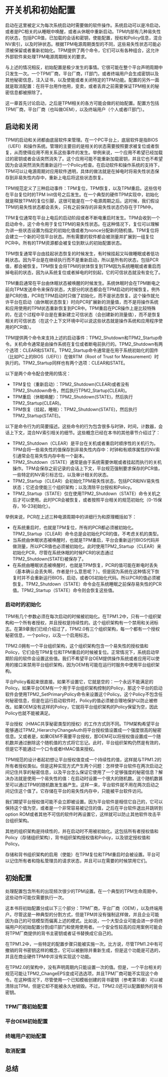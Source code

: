# 开关机和初始配置
启动在这里被定义为每次系统启动时需要做的软件操作。系统启动可以是冷启动，或者是PC相关的从睡眠中唤醒，或者从休眠中重新启动。TPM内部有几种易失性的状态，包括PCR值，已加载的会话和密钥，使能配置，授权和Policy信息，混合NV索引，以及时钟状态。根据TPM电源周期类型的不同，这些易失性状态可能必须被保留或者重新初始化。TPM提供了两个命令，它们可以有各种组合，这允许外部软件来处理TPM电源周期相关的要求。

与上述的情况相反，初始配置是极少发生的事情。它很可能在整个平台声明周期中只发生一次。一个TPM厂商，平台厂商，IT部门，或者终端用户会生成密钥以及其他秘密信息，注入证书，以及使能或者关闭特定的TPM功能。配置的另外一面就是取消配置：在将平台用作他用，变卖，或者丢弃之前需要保证TPM相关的秘密信息都被擦除了。

这一章首先讨论启动，之后是TPM相关的各方可能会做的初始配置。配置方包括TPM厂商，平台厂商（也叫做OEM），以及终端用户（个人或者IT部门）。

## 启动和关闭
TPM的启动和关闭都由底层软件来管理。在一个PC平台上，底层软件是指BIOS（UEFI）和操作系统。管理的主要目的是相关的状态需要按照要求被复位或者恢复，从而使得应用不用关系这些事件的发生。举例来说，一个应用不希望已经加载过的密钥或者会话突然消失了。这个应用可能不能重新加载密钥，并且它也不希望因为会话突然消失而重新运行一个Policy检查。在启动软件和操作系统的支持下，TPM可以让电源周期对应用软件透明，具体的做法就是在掉电时将易失性状态保存到非易失性内存中，重新上电后将这些状态恢复。

TPM规范定义了三种启动事件：TPM复位，TPM恢复，以及TPM重启。这些信号在平台复位时的TPM Init信号之后发生。在一个典型的硬件TPM实现中，初始化就是释放TPM的复位引脚，这很可能是在一个电源周期之后。这时候，我们假设TPM的易失性状态都会丢失，只有之前保存的非易失性状态仍存在于TPM中。

TPM复位通常在平台上电后的启动阶段或者不断电重启时发生。TPM会收到一个启动命令，这个命令用于复位TPM的易失性状态。在这种情况下，复位可以理解为讲一些状态设置为指定的初始化值或者为nonce分配新的随机值。TPM复位将会建立一个新的可信平台状态。所有需要的软件都会被测量并扩展到一组复位PCR中。所有的TPM资源都会被复位到默认的初始配置状态。

TPM恢复通常平台由挂起状态恢复的时候发生，有时候挂起又叫做睡眠或者低功耗状态。因为平台是在继续执行而不是重新启动，所以是所有的状态，包括PCR值，都会被恢复。TPM恢复会将TPM的状体恢复到TPM因为系统睡眠或者重启而掉电前的状态，因为从系统复位或者掉电的时刻起，它的可信状态就没有变化了。

TPM重启通常在平台由休眠状态被唤醒的时候发生。系统休眠时会在TPM断电之前向TPM发送命令来保存状态，大部分的状态都会在TPM启动的时候恢复。例外是PCR的值，PCR在TPM启动时只做了初始化，而不是状态恢复。这个操作就允许平台在启动（由休眠状态恢复）时向PCR扩展新的测量值，而不是将操作系统和应用使用的TPM状态重新恢复到PCR中。TPM重启在PCR操作上是比较特殊的，在这个过程中平台是在重新建立可信状态（会创建新的测量值），而不是恢复相关的可信状态（在这个上下文环境中可以说这些状态就是操作系统和应用程序使用的PCR值）。

TPM提供两个命令来支持上述的启动事件：TPM2_Shutdown和TPM2_Startup命令。关机命令通常是由操作系统在复位或者断电前执行的。TPM2_Shutdown有两个选项：CLEAR和STATE。TPM2_Startup命令通常是在用于系统初始化的固件（比如PC上的BIOS（UEFI））在做RTM（Root of Trust for Measurement）时执行的。TPM2_Startup同样也有两个选项：CLEAR和STATE。

以下是两个命令配合使用的情况：
* TPM复位（重新启动）：TPM2_Shutdown(CLEAR)或者没有TPM2_Shutdown命令，然后执行TPM2_Startup(CLEAR)。
* TPM重启（休眠唤醒）：TPM2_Shutdown(STATE)，然后执行TPM2_Startup(CLEAR)。
* TPM恢复（挂起，睡眠）：TPM2_Shutdown(STATE)，然后执行TPM2_Startup(STATE)。

以下是命令行为的简要描述。这些命令的行为包含很多与时钟，时间，计数器，会话上下文，混合NV索引相关的细节。这些概念已经在本书的其他章节介绍过了：
* TPM2_Shutdown（CLEAR）是平台在关机或者重启时顺序性的关机行为。TPM会将一些易失性的值保存到非易失性内存中：时钟和有顺序属性的NV索引通常会在易失性内存中有一个副本。
* TPM2_Shutdown（STATE）通常是由于系统需要休眠或者挂起而执行的关机操作。TPM会保存之前记录的会话上下文，平台规范强制要求保存的PCR值，一些特定的NV索引标志位，以及审计相关的状态。
* TPM2_Startup（CLEAR）会初始化TPM易失性状态，包括PCR和NV易失性状态；它还会使能三个组织架构；以及清除平台授权和Policy。
* TPM2_Startup（STATE）仅在使用TPM2_Shutdown（STATE）命令关机之后才可以使用。此时PCR会被恢复，或者按照平台相关的规范初始化（0-15保存，16-23初始化）。

举例来说，PCR在上述三种电源周期中的详细行为和原理概括如下：
* 在系统重启时，也就是TPM复位，所有的PCR都必须被初始化。TPM2_Startup（CLEAR）命令总是会初始化PCR的值，不考虑关机的类型。
* 当系统由休眠状态被唤醒时，也就是TPM重启，平台会重新运行BIOS代码并做测量，所以PCR值也必须被初始化。此时使用TPM2_Startup（CLEAR）来初始化PCR，尽管在系统休眠的时候PCR的状态通过TPM2_Shutdown(STATE)被保存了。
* 在系统由睡眠状态被唤醒时，也就是TPM恢复，PCR的值可能在断电时丢失（基本确认会丢失啊，作者是什么意思呢？）。但是因为系统在这种情况下恢复时并不会重新运行BIOS，启动，或者OS初始化代码。所以PCR的值必须被恢复。TPM2_Shutdown（STATE）命令会在系统睡眠之前保存易失性的PCR值。TPM2_Startup（STATE）命令则会恢复这些值。

### 启动时的初始化
TPM有几个参数必须在每次启动的时候被初始化。在TPM1.2中，只有一个组织架构和一个所有者授权，并且授权是持续性的。这个组织架构有一个禁用和关闭标志。在第9章我们已经介绍过了，TPM2.0有三个组织架构，每一个都有一个授权秘密信息，一个policy，以及一个启用标志。

TPM2.0拥有一个平台组织架构，这个组织架构包含一个易失性的授权值和Policy，它们会在TPM复位和TPM重启的时候被复位。正常情况下，系统启动早期阶段的软件会设置这些值。我们不希望平台OEM提供操作系统或者应用可以使用的接口来禁用平台组织架构，因为OEM有可能在运行时服务中使用平台组织架构。

平台Policy看起来很直接。如果不设置它，它就是空的：一个永远不能满足的Policy。如果平台OEM有一个用于平台组织架构控制的Policy，那这个平台的启动软件会使用TPM2_SetPrimaryPolicy命令来设置这个Policy。这个Policy不包含任何秘密信息，但是在运行启动软件时，Policy的值必须被合理地保护以防止被修改。如果OEM没有这样的Policy，它就将平台组织架构的Policy保留为空，因此Policy也就不能被满足。

平台授权（HMAC共享秘密类型的授权）的工作方式则不同。TPM架构希望平台能够通过TPM2_HierarchyChangeAuth将平台授权值设置成一个强度很高的秘密信息。又或者是，如果OEM不需要平台授权，那OEM可以将授权值设置成一个随机数并通过删除这个随机值的方式将它忘记。此时，平台组织架构仍然是有效的，但是它不能通过一个口令或者HMAC值来授权。

TPM规范的设计者起初想让平台授权值变成一个持续性的值，这样就与TPM1.2的所有者授权类似。但是这种实现方式产生两个问题：怎样使平台软件在两次启动之间记住共享的秘密信息，以及平台怎么保证它使用了一个足够强度的秘密信息？解决办法就是使用一个易失性的值：在启动时设置一个很大的随机数。这个随机数甚至可以通过TPM的随机数发生器产生。这样一来，平台软件就不用在两次启动之间记住这个值了。它存储在平台的易失性内存中，只能被平台软件访问。

我们期望平台授权值可能不会立即被设置。因为平台软件是相信它自己的，它可以保持这个值为空，或者是一个非常容易被记住的值，之后在平台软件退出并跳转到option ROM或者其他不可信的软件时再设置它，这样就可以防止其他软件攻击平台组织架构。

其他的组织架构是持续性的，并在启动时不用被初始化。这包括所有者授权值和Policy（存储组织架构），背书组织架构授权值和Policy，以及锁定授权值和Policy。

存储和背书组织架构的启用（使能）在TPM复位和TPM重启时会被设置。平台可以记住所有者和隐私管理员的请求状态，并且可以在需要的时候禁用它们。

## 初始配置
处理配置包含所有的出现频次很少的TPM设置。在一个典型的TPM生命周期中，这些动作可能仅需要执行一次。

这本书将初始配置分成以下三个部分：TPM厂商，平台厂商（OEM），以及终端用户。尽管这是一种典型的分割方式，但是TPM并没有强制这样做，并且企业可能因为自己的可信模型而偏离上述的模式。比如说，一个大型企业可能会进一步将终端用户的初始配置分割成IT部门和使用使用者。一个安全性较高的应用案例可能会将TPM厂商提供的背书主密钥或者证书替换成它自己的。

在TPM1.2中，一些特定的配置步骤只能被实施一次。比方说，尽管TPM1.2中有可撤销的背书密钥这样的概念，它可以被删除并重新生成，但是这个功能是可选的，并且在商业硬件TPM中并没有实现这个功能。

在TPM2.0的架构中，没有声明周期内只能设置一次的值。但是，一个平台相关的规范可能让TPM2_ChangeEPS变成可选选项，并且TPM厂商可能不实现这个命令。在这种情况下，尽管使用一个已知模板创建的背书密钥（参考第15章）可以被清除出TPM，但是它却不能被永久地销毁。不过，TPM2.0还可以配置额外的背书密钥。

### TPM厂商初始配置
### 平台OEM初始配置
### 终端用户初始配置
### 取消配置
## 总结

